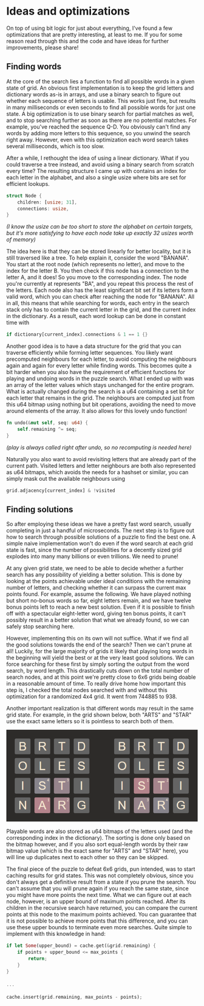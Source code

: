 # Ideas and optimizations

On top of using bit logic for just about everything, I've found a few optimizations
that are pretty interesting, at least to me. If you for some reason read through this and the code
and have ideas for further improvements, please share!

## Finding words

At the core of the search lies a function to find all possible words in a given state of grid.
An obvious first implementation is to keep the grid letters and dictionary words as-is in arrays,
and use a binary search to figure out whether each sequence of letters is usable. This works just fine, but
results in many milliseconds or even seconds to find all possible words for just one state. A big
optimization is to use binary search for partial matches as well, and to stop searching further as soon as
there are no potential matches. For example, you've reached the sequence Q-D. You obviously
can't find any words by adding more letters to this sequence, so you unwind the search right away.
However, even with this optimization each word search takes several milliseconds, which is too
slow.

After a while, I rethought the idea of using a linear dictionary. What if you could traverse a tree
instead, and avoid using a binary search from scratch every time? The resulting structure I came up
with contains an index for each letter in the alphabet, and also a single usize where bits are set
for efficient lookups.

```rust
struct Node {
    children: [usize; 31],
    connections: usize,
}
```
*(I know the usize can be too short to store the alphabet on certain targets,
but it's more satisfying to have each node take up exactly 32 usizes worth of memory)*

The idea here is that they can be stored linearly for better locality, but it is still traversed like
a tree. To help explain it, consider the word "BANANA". You start at the root node (which represents
no letter), and move to the index for the letter B. You then check if this node has a connection to the
letter A, and it does! So you move to the corresponding index. The node you're currently at represents
"BA", and you repeat this process the rest of the letters. Each node also has the least significant
bit set if its letters form a valid word, which you can check after reaching the node for "BANANA".
All in all, this means that while searching for words, each entry in the search stack only has to contain
the current letter in the grid, and the current index in the dictionary. As a result, each word lookup can be
done in constant time with

```rust
if dictionary[current_index].connections & 1 == 1 {}
```

Another good idea is to have a data structure for the grid that you can traverse efficiently while forming
letter sequences. You likely want precomputed neighbours for each letter, to avoid computing the neighbours
again and again for every letter while finding words. This becomes quite a bit harder when you also have
the requirement of efficient functions for playing and undoing words in the puzzle search. What I ended up with
was an array of the letter values which stays unchanged for the entire program. What is actually changed during
the search is a u64 containing a set bit for each letter that remains in the grid. The neighbours are computed
just from this u64 bitmap using nothing but bit operations, avoiding the need to move around elements of the
array. It also allows for this lovely undo function!

```rust
fn undo(&mut self, seq: u64) {
    self.remaining ^= seq;
}
```
*(play is always called right after undo, so no recomputing is needed here)*

Naturally you also want to avoid revisiting letters that are already part of the current path. Visited letters
and letter neighbours are both also represented as u64 bitmaps, which avoids the needs for a hashset or similar,
you can simply mask out the available neighbours using

```rust
grid.adjacency[current_index] & !visited
```

## Finding solutions

So after employing these ideas we have a pretty fast word search, usually completing in just a handful of
microseconds. The next step is to figure out how to search through possible solutions of a puzzle to find the
best one. A simple naive implementation won't do even if the word search at each grid state is fast, since
the number of possibilities for a decently sized grid explodes into many many billions or even trillions.
We need to prune!

At any given grid state, we need to be able to decide whether a further search has any possibility of yielding
a better solution. This is done by looking at the points achievable under ideal conditions with the remaining
number of letters, and checking whether it can surpass the current max points found. For example, assume the
following. We have played nothing but short no-bonus words so far, eight letters remain, and we have twelve
bonus points left to reach a new best solution. Even if it is possible to finish off with a spectacular
eight-letter word, giving ten bonus points, it can't possibly result in a better solution that what we already
found, so we can safely stop searching here.

However, implementing this on its own will not suffice. What if we find all the good solutions towards the end
of the search? Then we can't prune at all! Luckily, for the large majority of grids it likely that playing long
words in the beginning will yield the best or at the very least good solutions. We can force searching for these
first by simply sorting the output from the word search, by word length. This drastically cuts down on the total
number of search nodes, and at this point we're pretty close to 6x6 grids being doable in a reasonable amount of
time. To really drive home how important this step is, I checked the total nodes searched with and without this
optimization for a randomized 4x4 grid. It went from 744885 to 938.

Another important realization is that different words may result in the same grid state. For example, in the grid
shown below, both "ARTS" and "STAR" use the exact same letters so it is pointless to search both of them.

![](images/dup.png)

Playable words are also stored as u64 bitmaps of the letters used (and the corresponding index in the dictionary).
The sorting is done only based on the bitmap however, and if you also sort equal-length words by their raw bitmap
value (which is the exact same for "ARTS" and "STAR" here), you will line up duplicates next to each other 
so they can be skipped.

The final piece of the puzzle to defeat 6x6 grids, pun intended, was to start caching results for grid states.
This was not completely obvious, since you don't always get a definitive result from a state if you prune the 
search. You can't assume that you will prune again if you reach the same state, since you might have more points
the next time. What we can figure out at each node, however, is an 
upper bound of maximum points reached. After its children in the recursive search have returned, you can compare 
the current points at this node to the maximum points achieved. You can guarantee that it is not possible to achieve 
more points that this difference, and you can use these upper bounds to terminate even more searches. Quite simple to
implement with this knowledge in hand:

```rust
if let Some(upper_bound) = cache.get(&grid.remaining) {
    if points + upper_bound <= max_points {
        return;
    }
}

...

cache.insert(grid.remaining, max_points - points);
```